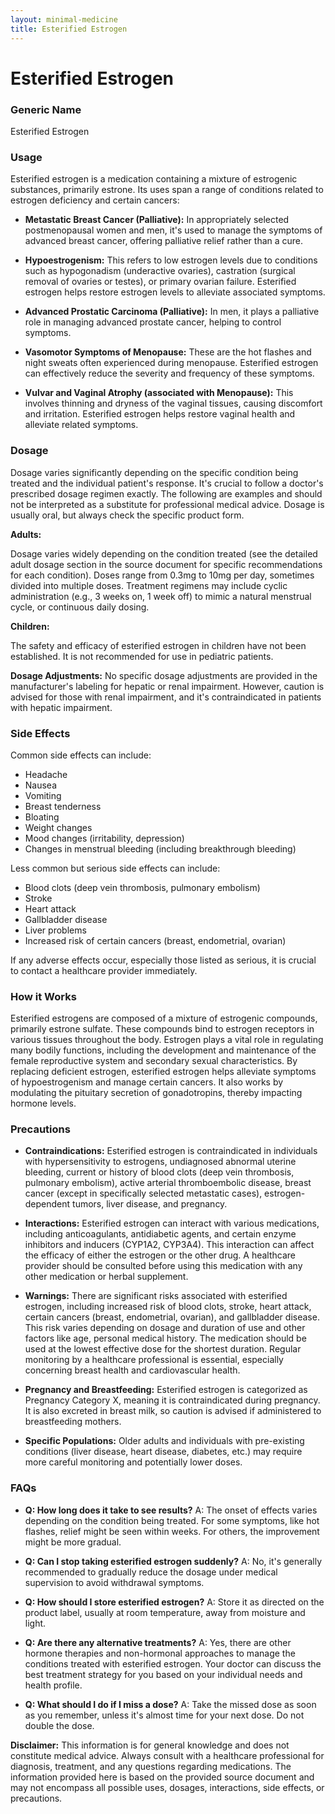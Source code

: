 ```yaml
---
layout: minimal-medicine
title: Esterified Estrogen
---
```


# Esterified Estrogen
### Generic Name
Esterified Estrogen

### Usage

Esterified estrogen is a medication containing a mixture of estrogenic substances, primarily estrone.  Its uses span a range of conditions related to estrogen deficiency and certain cancers:

* **Metastatic Breast Cancer (Palliative):** In appropriately selected postmenopausal women and men, it's used to manage the symptoms of advanced breast cancer, offering palliative relief rather than a cure.

* **Hypoestrogenism:** This refers to low estrogen levels due to conditions such as hypogonadism (underactive ovaries), castration (surgical removal of ovaries or testes), or primary ovarian failure.  Esterified estrogen helps restore estrogen levels to alleviate associated symptoms.

* **Advanced Prostatic Carcinoma (Palliative):**  In men, it plays a palliative role in managing advanced prostate cancer, helping to control symptoms.

* **Vasomotor Symptoms of Menopause:**  These are the hot flashes and night sweats often experienced during menopause. Esterified estrogen can effectively reduce the severity and frequency of these symptoms.

* **Vulvar and Vaginal Atrophy (associated with Menopause):** This involves thinning and dryness of the vaginal tissues, causing discomfort and irritation. Esterified estrogen helps restore vaginal health and alleviate related symptoms.


### Dosage

Dosage varies significantly depending on the specific condition being treated and the individual patient's response.  It's crucial to follow a doctor's prescribed dosage regimen exactly.  The following are examples and should not be interpreted as a substitute for professional medical advice.  Dosage is usually oral, but always check the specific product form.

**Adults:**

Dosage varies widely depending on the condition treated (see the detailed adult dosage section in the source document for specific recommendations for each condition).  Doses range from 0.3mg to 10mg per day, sometimes divided into multiple doses.  Treatment regimens may include cyclic administration (e.g., 3 weeks on, 1 week off) to mimic a natural menstrual cycle, or continuous daily dosing.

**Children:**

The safety and efficacy of esterified estrogen in children have not been established.  It is not recommended for use in pediatric patients.

**Dosage Adjustments:**  No specific dosage adjustments are provided in the manufacturer's labeling for hepatic or renal impairment. However, caution is advised for those with renal impairment, and it's contraindicated in patients with hepatic impairment.

### Side Effects

Common side effects can include:

* Headache
* Nausea
* Vomiting
* Breast tenderness
* Bloating
* Weight changes
* Mood changes (irritability, depression)
* Changes in menstrual bleeding (including breakthrough bleeding)

Less common but serious side effects can include:

* Blood clots (deep vein thrombosis, pulmonary embolism)
* Stroke
* Heart attack
* Gallbladder disease
* Liver problems
* Increased risk of certain cancers (breast, endometrial, ovarian)

If any adverse effects occur, especially those listed as serious, it is crucial to contact a healthcare provider immediately.


### How it Works

Esterified estrogens are composed of a mixture of estrogenic compounds, primarily estrone sulfate.  These compounds bind to estrogen receptors in various tissues throughout the body.  Estrogen plays a vital role in regulating many bodily functions, including the development and maintenance of the female reproductive system and secondary sexual characteristics. By replacing deficient estrogen, esterified estrogen helps alleviate symptoms of hypoestrogenism and manage certain cancers.  It also works by modulating the pituitary secretion of gonadotropins, thereby impacting hormone levels.


### Precautions

* **Contraindications:** Esterified estrogen is contraindicated in individuals with hypersensitivity to estrogens, undiagnosed abnormal uterine bleeding, current or history of blood clots (deep vein thrombosis, pulmonary embolism), active arterial thromboembolic disease, breast cancer (except in specifically selected metastatic cases), estrogen-dependent tumors, liver disease, and pregnancy.

* **Interactions:** Esterified estrogen can interact with various medications, including anticoagulants, antidiabetic agents, and certain enzyme inhibitors and inducers (CYP1A2, CYP3A4). This interaction can affect the efficacy of either the estrogen or the other drug. A healthcare provider should be consulted before using this medication with any other medication or herbal supplement.

* **Warnings:**  There are significant risks associated with esterified estrogen, including increased risk of blood clots, stroke, heart attack, certain cancers (breast, endometrial, ovarian), and gallbladder disease.  This risk varies depending on dosage and duration of use and other factors like age, personal medical history.  The medication should be used at the lowest effective dose for the shortest duration.  Regular monitoring by a healthcare professional is essential, especially concerning breast health and cardiovascular health.

* **Pregnancy and Breastfeeding:** Esterified estrogen is categorized as Pregnancy Category X, meaning it is contraindicated during pregnancy.  It is also excreted in breast milk, so caution is advised if administered to breastfeeding mothers.

* **Specific Populations:**  Older adults and individuals with pre-existing conditions (liver disease, heart disease, diabetes, etc.) may require more careful monitoring and potentially lower doses.


### FAQs

* **Q: How long does it take to see results?** A:  The onset of effects varies depending on the condition being treated.  For some symptoms, like hot flashes, relief might be seen within weeks.  For others, the improvement might be more gradual.

* **Q: Can I stop taking esterified estrogen suddenly?** A: No, it's generally recommended to gradually reduce the dosage under medical supervision to avoid withdrawal symptoms.

* **Q: How should I store esterified estrogen?** A: Store it as directed on the product label, usually at room temperature, away from moisture and light.

* **Q: Are there any alternative treatments?** A:  Yes, there are other hormone therapies and non-hormonal approaches to manage the conditions treated with esterified estrogen. Your doctor can discuss the best treatment strategy for you based on your individual needs and health profile.

* **Q: What should I do if I miss a dose?** A:  Take the missed dose as soon as you remember, unless it's almost time for your next dose. Do not double the dose.


**Disclaimer:** This information is for general knowledge and does not constitute medical advice. Always consult with a healthcare professional for diagnosis, treatment, and any questions regarding medications.  The information provided here is based on the provided source document and may not encompass all possible uses, dosages, interactions, side effects, or precautions.
